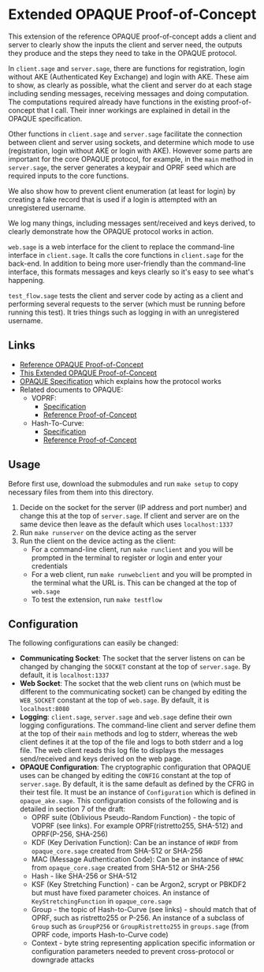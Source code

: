 # Extended OPAQUE Proof-of-Concept

This extension of the reference OPAQUE proof-of-concept adds a client and server to clearly show the inputs the client and server need, the outputs they produce and the steps they need to take in the OPAQUE protocol.

In `client.sage` and `server.sage`, there are functions for registration, login without AKE (Authenticated Key Exchange) and login with AKE. These aim to show, as clearly as possible, what the client and server do at each stage including sending messages, receiving messages and doing computation. The computations required already have functions in the existing proof-of-concept that I call. Their inner workings are explained in detail in the OPAQUE specification.

Other functions in `client.sage` and `server.sage` facilitate the connection between client and server using sockets, and determine which mode to use (registration, login without AKE or login with AKE). However some parts are important for the core OPAQUE protocol, for example, in the `main` method in `server.sage`, the server generates a keypair and OPRF seed which are required inputs to the core functions.

We also show how to prevent client enumeration (at least for login) by creating a fake record that is used if a login is attempted with an unregistered username.

We log many things, including messages sent/received and keys derived, to clearly demonstrate how the OPAQUE protocol works in action.

`web.sage` is a web interface for the client to replace the command-line interface in `client.sage`. It calls the core functions in `client.sage` for the back-end. In addition to being more user-friendly than the command-line interface, this formats messages and keys clearly so it's easy to see what's happening.

`test_flow.sage` tests the client and server code by acting as a client and performing several requests to the server (which must be running before running this test). It tries things such as logging in with an unregistered username.

## Links

- [Reference OPAQUE Proof-of-Concept](https://github.com/cfrg/draft-irtf-cfrg-opaque/tree/master/poc)
- [This Extended OPAQUE Proof-of-Concept](https://github.com/jamesw1892/OPAQUE/tree/master/poc)
- [OPAQUE Specification](https://datatracker.ietf.org/doc/draft-irtf-cfrg-opaque/) which explains how the protocol works
- Related documents to OPAQUE:
    - VOPRF:
        - [Specification](https://datatracker.ietf.org/doc/draft-irtf-cfrg-voprf/)
        - [Reference Proof-of-Concept](https://github.com/cfrg/draft-irtf-cfrg-voprf/tree/master/poc)
    - Hash-To-Curve:
        - [Specification](https://datatracker.ietf.org/doc/draft-irtf-cfrg-hash-to-curve/)
        - [Reference Proof-of-Concept](https://github.com/cfrg/draft-irtf-cfrg-hash-to-curve/tree/master/poc)

## Usage

Before first use, download the submodules and run `make setup` to copy necessary files from them into this directory.

1. Decide on the socket for the server (IP address and port number) and change this at the top of `server.sage`. If client and server are on the same device then leave as the default which uses `localhost:1337`
1. Run `make runserver` on the device acting as the server
1. Run the client on the device acting as the client:
    - For a command-line client, run `make runclient` and you will be prompted in the terminal to register or login and enter your credentials
    - For a web client, run `make runwebclient` and you will be prompted in the terminal what the URL is. This can be changed at the top of `web.sage`
    - To test the extension, run `make testflow`

## Configuration

The following configurations can easily be changed:

- **Communicating Socket**: The socket that the server listens on can be changed by changing the `SOCKET` constant at the top of `server.sage`. By default, it is `localhost:1337`
- **Web Socket**: The socket that the web client runs on (which must be different to the communicating socket) can be changed by editing the `WEB_SOCKET` constant at the top of `web.sage`. By default, it is `localhost:8080`
- **Logging**: `client.sage`, `server.sage` and `web.sage` define their own logging configurations. The command-line client and server define them at the top of their `main` methods and log to stderr, whereas the web client defines it at the top of the file and logs to both stderr and a log file. The web client reads this log file to displays the messages send/received and keys derived on the web page.
- **OPAQUE Configuration**: The cryptographic configuration that OPAQUE uses can be changed by editing the `CONFIG` constant at the top of `server.sage`. By default, it is the same default as defined by the CFRG in their test file. It must be an instance of `Configuration` which is defined in `opaque_ake.sage`. This configuration consists of the following and is detailed in section 7 of the draft:
    - OPRF suite (Oblivious Pseudo-Random Function) - the topic of VOPRF (see links). For example OPRF(ristretto255, SHA-512) and OPRF(P-256, SHA-256)
    - KDF (Key Derivation Function): Can be an instance of `HKDF` from `opaque_core.sage` created from SHA-512 or SHA-256
    - MAC (Message Authentication Code): Can be an instance of `HMAC` from `opaque_core.sage` created from SHA-512 or SHA-256
    - Hash - like SHA-256 or SHA-512
    - KSF (Key Stretching Function) - can be Argon2, scrypt or PBKDF2 but must have fixed parameter choices. An instance of `KeyStretchingFunction` in `opaque_core.sage`
    - Group - the topic of Hash-to-Curve (see links) - should match that of OPRF, such as ristretto255 or P-256. An instance of a subclass of `Group` such as `GroupP256` or `GroupRistretto255` in `groups.sage` (from OPRF code, imports Hash-to-Curve code)
    - Context - byte string representing application specific information or configuration parameters needed to prevent cross-protocol or downgrade attacks